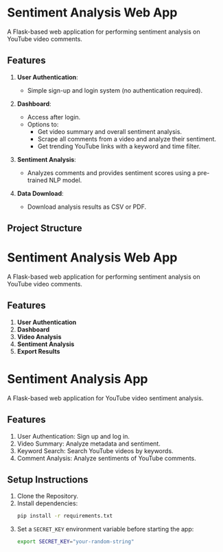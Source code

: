 # Sentiment Analysis Web App

A Flask-based web application for performing sentiment analysis on YouTube video comments.

## Features

1. **User Authentication**:
   - Simple sign-up and login system (no authentication required).

2. **Dashboard**:
   - Access after login.
   - Options to:
     - Get video summary and overall sentiment analysis.
     - Scrape all comments from a video and analyze their sentiment.
     - Get trending YouTube links with a keyword and time filter.

3. **Sentiment Analysis**:
   - Analyzes comments and provides sentiment scores using a pre-trained NLP model.

4. **Data Download**:
   - Download analysis results as CSV or PDF.

## Project Structure

# Sentiment Analysis Web App

A Flask-based web application for performing sentiment analysis on YouTube video comments.

## Features

1. **User Authentication**
2. **Dashboard**
3. **Video Analysis**
4. **Sentiment Analysis**
5. **Export Results**

# Sentiment Analysis App

A Flask-based web application for YouTube video sentiment analysis.

## Features

1. User Authentication: Sign up and log in.
2. Video Summary: Analyze metadata and sentiment.
3. Keyword Search: Search YouTube videos by keywords.
4. Comment Analysis: Analyze sentiments of YouTube comments.

## Setup Instructions

1. Clone the Repository.
2. Install dependencies:
   ```bash
   pip install -r requirements.txt
   ```
3. Set a `SECRET_KEY` environment variable before starting the app:
   ```bash
   export SECRET_KEY="your-random-string"
   ```

